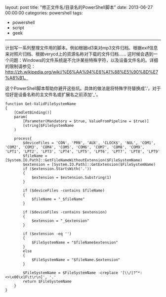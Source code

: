﻿layout: post
title: "修正文件名/目录名的PowerShell脚本"
date: 2013-06-27 00:00:00
categories: powershell
tags:
- powershell
- script
- geek
---
计划写一系列整理文件用的脚本。例如根据id3来对mp3文件归档、根据exif信息来对照片归档、根据verycd上的资源名称对下载的文件归档……
这时候会遇到一个问题：Windows的文件系统是不允许某些特殊字符，以及设备文件名的。详细的限制请参见：http://zh.wikipedia.org/wiki/%E6%AA%94%E6%A1%88%E5%90%8D%E7%A8%B1。

<!--more-->
这个PowerShell脚本帮助你避开这些坑。具体的做法是将特殊字符替换成'.'，对于恰好是设备名称的主文件名或扩展名之前添加'_'。

	function Get-ValidFileSystemName
	{
		[CmdletBinding()]
		param(
			[Parameter(Mandatory = $true, ValueFromPipeline = $true)]
			[string]$FileSystemName
		)
		
		process{
			$deviceFiles = 'CON', 'PRN', 'AUX', 'CLOCK$', 'NUL', 'COM1', 'COM2', 'COM3', 'COM4', 'COM5', 'COM6', 'COM7', 'COM8', 'COM9', 'LPT1', 'LPT2', 'LPT3', 'LPT4', 'LPT5', 'LPT6', 'LPT7', 'LPT8', 'LPT9'
			$fileName = [System.IO.Path]::GetFileNameWithoutExtension($FileSystemName)
			$extension = [System.IO.Path]::GetExtension($FileSystemName)
			if ($extension.StartsWith('.'))
			{
				$extension = $extension.Substring(1)
			}
			
			if ($deviceFiles -contains $fileName)
			{
				$fileName = "_$fileName"
			}
			
			if ($deviceFiles -contains $extension)
			{
				$extension = "_$extension"	
			}
			
			if ($extension -eq '')
			{
				$FileSystemName = "$fileName$extension"
			}
			else
			{
				$FileSystemName = "$fileName.$extension"	
			}
			
			$FileSystemName = $FileSystemName -creplace '[\\/|?"*:<>\x00\x1F\t\r\n]', '.'
			return $FileSystemName
		}
	}

